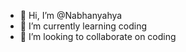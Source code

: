 - 👋 Hi, I’m @Nabhanyahya
- 🌱 I’m currently learning coding
- 💞️ I’m looking to collaborate on coding

<!---
Nabhanyahya/Nabhanyahya is a ✨ special ✨ repository because its `README.md` (this file) appears on your GitHub profile.
You can click the Preview link to take a look at your changes.
--->
